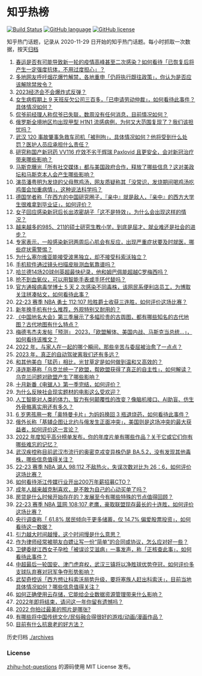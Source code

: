 # 知乎热榜
[![Build Status](https://github.com/ToWeLong/zhihu-hot-questions/workflows/CI/badge.svg)](https://github.com/ToWeLong/zhihu-hot-questions/actions)
[![GitHub language](https://img.shields.io/badge/language-golang-orange.svg)](https://golang.org/)
[![GitHub license](https://img.shields.io/github/license/ToWeLong/zhihu-hot-questions)](https://github.com/ToWeLong/zhihu-hot-questions/blob/main/LICENSE)

知乎热门话题，记录从 2020-11-29 日开始的知乎热门话题。每小时抓取一次数据，按天[归档](./archives)

<!-- BEGIN -->

1. [春运是否有可能导致新一轮的疫情高峰甚至二次感染？如何看待「已恢复后将产生一定强度抗体，不用过度担心」？](https://www.zhihu.com/question/575180968)
1. [多地网友呼吁烟花爆竹解禁，各地重申「仍将执行既往政策」，你认为是否应该解除禁放令？](https://www.zhihu.com/question/575265752)
1. [2023经济会不会爆炸式反弹？](https://www.zhihu.com/question/574998085)
1. [女生病假期上 9 天班反欠公司三百多，「已申请劳动仲裁」，如何看待此事件？具体情况如何？](https://www.zhihu.com/question/575242774)
1. [侃爷前经理人称侃爷已失联，数周没有任何消息，目前情况如何？](https://www.zhihu.com/question/575357953)
1. [俄罗斯全境地区均出现甲型 H1N1 流感病例，为何又大范围复现了？我们该担忧吗？](https://www.zhihu.com/question/575220345)
1. [武汉 120 事故肇事急救车司机「被刑拘」，具体情况如何？他将受到什么处罚？医护人员应承担什么责任？](https://www.zhihu.com/question/575401562)
1. [研究称国产新冠药 VV116 疗效不劣于辉瑞 Paxlovid 且更安全，会对新冠治疗带来哪些影响？](https://www.zhihu.com/question/575375005)
1. [马斯克曝光「所有社交媒体」都与美国政府合作，释放了哪些信息？这对美政坛和马斯克本人会产生哪些影响？](https://www.zhihu.com/question/575216494)
1. [演员潘粤明为发烧的父母熬鸡汤，网友质疑称其「没常识，发烧期间喝鸡汤吃鸡蛋会加重病情」，这种说法科学吗？](https://www.zhihu.com/question/575199507)
1. [德国学者称「在西方的中国研究圈子，『亲中』就是敌人，『亲中』的西方大学生很难拿到毕业证」，如何评价？](https://www.zhihu.com/question/575164182)
1. [女子回应感染新冠后长出浓密胡子「这不是特效」，为什么会出现这样的情况？](https://www.zhihu.com/question/575361760)
1. [越来越多的985、211的硕士研究生教小学，到底是屈才、就业难还是社会的进步？](https://www.zhihu.com/question/575025491)
1. [专家表示，一般感染新冠两周后心肌会有反应，出现严重症状要及时就医，哪些症状需警惕？](https://www.zhihu.com/question/575358368)
1. [为什么塞尔维亚能接受波黑独立，却不接受科索沃独立？](https://www.zhihu.com/question/571938670)
1. [手机软件通过镜头扫描皮肤测血氧靠谱吗？](https://www.zhihu.com/question/574850032)
1. [哈兰德14场20球创英超最快纪录，他和姆巴佩能超越C罗梅西吗？](https://www.zhihu.com/question/575367226)
1. [抢不到血氧仪，可以用智能手表或手环代替吗？](https://www.zhihu.com/question/575050931)
1. [官方通报病毒学博士 5 天 2 次感染不同毒株，该网民系便利店员工，为博取关注拼凑帖文，如何看待此事？](https://www.zhihu.com/question/575284870)
1. [22-23 赛季 NBA 勇士 112:107 险胜爵士收获三连胜，如何评价这场比赛？](https://www.zhihu.com/question/575422643)
1. [新年换手机有什么推荐，外观特别又耐用的？](https://www.zhihu.com/question/575247476)
1. [《中国地名大会》第三季展示了多幅珍贵的古舆图，都有哪些知名的古代地图？古代地图有什么特点？](https://www.zhihu.com/question/575268148)
1. [梅德韦杰夫发帖「预测」 2023，「欧盟解体、美国内战、马斯克当总统…」，如何看待该推文？](https://www.zhihu.com/question/575042160)
1. [2022 年，与家人在一起的哪个瞬间，那些辛苦与委屈被治愈了一点点？](https://www.zhihu.com/question/572109336)
1. [2023 年，真正的自动驾驶离我们还有多远？](https://www.zhihu.com/question/571220489)
1. [和其他美白「猛药」相比，光甘草定是如何做到温和又高效的？](https://www.zhihu.com/question/575262568)
1. [泽连斯基称「乌克兰统一了欧盟，帮欧盟获得了真正的自主性」，如何解读？乌克兰问题对欧盟产生了哪些影响？](https://www.zhihu.com/question/575429428)
1. [十月新番《电锯人》第一季完结，如何评价？](https://www.zhihu.com/question/575087146)
1. [为什么反映社会现实题材的电影这么受欢迎？](https://www.zhihu.com/question/569968451)
1. [人工智能对人类的体力、智力有何颠覆性的改变？像脑机接口、AI助盲、仿生外骨骼离实用还有多久？](https://www.zhihu.com/question/575070317)
1. [6 岁男孩用一套「奥特曼卡片」为妈妈换回 3 瓶退烧药，如何看待此事件？](https://www.zhihu.com/question/575256480)
1. [俄外长称「基辅企图让北约与俄发生正面冲突」，美国则是这场冲突的最大获益者，如何评价这一言论？](https://www.zhihu.com/question/575031229)
1. [2022 年度知乎高分榜单发布，你的年度片单有哪些作品？关于它或它们你有哪些难忘的记忆？](https://www.zhihu.com/question/575078980)
1. [武汉疾控称目前武汉市流行的奥密克戎变异株仍是 BA.5.2，没有发现其他毒株，哪些信息值得关注？](https://www.zhihu.com/question/575068531)
1. [22-23 赛季 NBA 湖人 98:112 不敌热火，失误次数对比为 26：6，如何评价这场比赛？](https://www.zhihu.com/question/575358110)
1. [如何看待浙江传媒行业开出200万年薪招募CTO？](https://www.zhihu.com/question/575290314)
1. [成年人越来越克制喜欢，是不敢为自己的心动买单了吗？](https://www.zhihu.com/question/572521824)
1. [房贷是什么时候开始存在的？发展至今有哪些特殊的节点值得回顾？](https://www.zhihu.com/question/574815708)
1. [22-23 赛季 NBA 篮网 108:107 老鹰，豪取联盟现存最长的十连胜，如何评价这场比赛？](https://www.zhihu.com/question/575358106)
1. [央行调查称「 61.8% 居民倾向于更多储蓄，仅 14.7% 偏爱股票投资」，如何看待这一数据？](https://www.zhihu.com/question/575162847)
1. [引力越大时间越慢，这个时间慢是什么意思？](https://www.zhihu.com/question/40314696)
1. [作为律师经常被朋友白嫖让写一份“简单”的合同或协议，怎么应对好一些？](https://www.zhihu.com/question/533794122)
1. [卫健委就江西女子孕检「被误诊艾滋病」一事发声，称「正核查此事」，如何看待此事件？](https://www.zhihu.com/question/575393401)
1. [中超最后一轮国安、津门虎弃权，武汉三镇将以净胜球优势夺冠，如何评价多支球队弃赛对冠军争夺形势影响？](https://www.zhihu.com/question/575408393)
1. [武契奇控诉「西方想让科索沃局势升级，要将塞族人赶出科索沃」，目前当地具体情况如何？哪些信息值得关注？](https://www.zhihu.com/question/575393115)
1. [如何正确使用云存储，它能给企业数据资源管理带来什么影响？](https://www.zhihu.com/question/575288716)
1. [2022年即将结束，请问这一年你留有遗憾吗？](https://www.zhihu.com/question/575063616)
1. [2022 你拍过最美的照片是哪张?](https://www.zhihu.com/question/573397669)
1. [有哪些将中国传统文化/民俗融合得很好的游戏/动画/漫画作品？](https://www.zhihu.com/question/574863256)
1. [目前有什么抗衰老的好方法？](https://www.zhihu.com/question/571454293)

<!-- END -->

历史归档 [./archives](./archives)


### License
[zhihu-hot-questions](https://github.com/towelong/zhihu-hot-questions) 的源码使用 MIT License 发布。